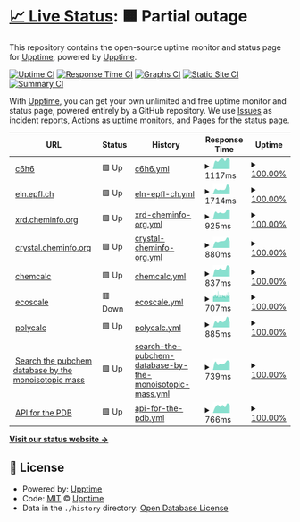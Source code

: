 # [📈 Live Status](https://demo.upptime.js.org): <!--live status--> **🟧 Partial outage**

This repository contains the open-source uptime monitor and status page for [Upptime](https://upptime.js.org), powered by [Upptime](https://github.com/upptime/upptime).

[![Uptime CI](https://github.com/kjappelbaum/cheminfo-status/workflows/Uptime%20CI/badge.svg)](https://github.com/upptime/upptime/actions?query=workflow%3A%22Uptime+CI%22)
[![Response Time CI](https://github.com/kjappelbaum/cheminfo-status/workflows/Response%20Time%20CI/badge.svg)](https://github.com/upptime/upptime/actions?query=workflow%3A%22Response+Time+CI%22)
[![Graphs CI](https://github.com/kjappelbaum/cheminfo-status/workflows/Graphs%20CI/badge.svg)](https://github.com/upptime/upptime/actions?query=workflow%3A%22Graphs+CI%22)
[![Static Site CI](https://github.com/kjappelbaum/cheminfo-status/workflows/Static%20Site%20CI/badge.svg)](https://github.com/upptime/upptime/actions?query=workflow%3A%22Static+Site+CI%22)
[![Summary CI](https://github.com/kjappelbaum/cheminfo-status/workflows/Summary%20CI/badge.svg)](https://github.com/upptime/upptime/actions?query=workflow%3A%22Summary+CI%22)

With [Upptime](https://upptime.js.org), you can get your own unlimited and free uptime monitor and status page, powered entirely by a GitHub repository. We use [Issues](https://github.com/upptime/upptime/issues) as incident reports, [Actions](https://github.com/upptime/upptime/actions) as uptime monitors, and [Pages](https://demo.upptime.js.org) for the status page.

<!--start: status pages-->
<!-- This summary is generated by Upptime (https://github.com/upptime/upptime) -->
<!-- Do not edit this manually, your changes will be overwritten -->
<!-- prettier-ignore -->
| URL | Status | History | Response Time | Uptime |
| --- | ------ | ------- | ------------- | ------ |
| <img alt="" src="https://favicons.githubusercontent.com/www.c6h6.org" height="13"> [c6h6](https://www.c6h6.org/) | 🟩 Up | [c6h6.yml](https://github.com/kjappelbaum/cheminfo-status/commits/HEAD/history/c6h6.yml) | <details><summary><img alt="Response time graph" src="./graphs/c6h6/response-time-week.png" height="20"> 1117ms</summary><br><a href="https://kjappelbaum.github.io/cheminfo-status/history/c6h6"><img alt="Response time 1101" src="https://img.shields.io/endpoint?url=https%3A%2F%2Fraw.githubusercontent.com%2Fkjappelbaum%2Fcheminfo-status%2FHEAD%2Fapi%2Fc6h6%2Fresponse-time.json"></a><br><a href="https://kjappelbaum.github.io/cheminfo-status/history/c6h6"><img alt="24-hour response time 1115" src="https://img.shields.io/endpoint?url=https%3A%2F%2Fraw.githubusercontent.com%2Fkjappelbaum%2Fcheminfo-status%2FHEAD%2Fapi%2Fc6h6%2Fresponse-time-day.json"></a><br><a href="https://kjappelbaum.github.io/cheminfo-status/history/c6h6"><img alt="7-day response time 1117" src="https://img.shields.io/endpoint?url=https%3A%2F%2Fraw.githubusercontent.com%2Fkjappelbaum%2Fcheminfo-status%2FHEAD%2Fapi%2Fc6h6%2Fresponse-time-week.json"></a><br><a href="https://kjappelbaum.github.io/cheminfo-status/history/c6h6"><img alt="30-day response time 1096" src="https://img.shields.io/endpoint?url=https%3A%2F%2Fraw.githubusercontent.com%2Fkjappelbaum%2Fcheminfo-status%2FHEAD%2Fapi%2Fc6h6%2Fresponse-time-month.json"></a><br><a href="https://kjappelbaum.github.io/cheminfo-status/history/c6h6"><img alt="1-year response time 1101" src="https://img.shields.io/endpoint?url=https%3A%2F%2Fraw.githubusercontent.com%2Fkjappelbaum%2Fcheminfo-status%2FHEAD%2Fapi%2Fc6h6%2Fresponse-time-year.json"></a></details> | <details><summary><a href="https://kjappelbaum.github.io/cheminfo-status/history/c6h6">100.00%</a></summary><a href="https://kjappelbaum.github.io/cheminfo-status/history/c6h6"><img alt="All-time uptime 100.00%" src="https://img.shields.io/endpoint?url=https%3A%2F%2Fraw.githubusercontent.com%2Fkjappelbaum%2Fcheminfo-status%2FHEAD%2Fapi%2Fc6h6%2Fuptime.json"></a><br><a href="https://kjappelbaum.github.io/cheminfo-status/history/c6h6"><img alt="24-hour uptime 100.00%" src="https://img.shields.io/endpoint?url=https%3A%2F%2Fraw.githubusercontent.com%2Fkjappelbaum%2Fcheminfo-status%2FHEAD%2Fapi%2Fc6h6%2Fuptime-day.json"></a><br><a href="https://kjappelbaum.github.io/cheminfo-status/history/c6h6"><img alt="7-day uptime 100.00%" src="https://img.shields.io/endpoint?url=https%3A%2F%2Fraw.githubusercontent.com%2Fkjappelbaum%2Fcheminfo-status%2FHEAD%2Fapi%2Fc6h6%2Fuptime-week.json"></a><br><a href="https://kjappelbaum.github.io/cheminfo-status/history/c6h6"><img alt="30-day uptime 100.00%" src="https://img.shields.io/endpoint?url=https%3A%2F%2Fraw.githubusercontent.com%2Fkjappelbaum%2Fcheminfo-status%2FHEAD%2Fapi%2Fc6h6%2Fuptime-month.json"></a><br><a href="https://kjappelbaum.github.io/cheminfo-status/history/c6h6"><img alt="1-year uptime 100.00%" src="https://img.shields.io/endpoint?url=https%3A%2F%2Fraw.githubusercontent.com%2Fkjappelbaum%2Fcheminfo-status%2FHEAD%2Fapi%2Fc6h6%2Fuptime-year.json"></a></details>
| <img alt="" src="https://favicons.githubusercontent.com/eln.epfl.ch" height="13"> [eln.epfl.ch](https://eln.epfl.ch) | 🟩 Up | [eln-epfl-ch.yml](https://github.com/kjappelbaum/cheminfo-status/commits/HEAD/history/eln-epfl-ch.yml) | <details><summary><img alt="Response time graph" src="./graphs/eln-epfl-ch/response-time-week.png" height="20"> 1714ms</summary><br><a href="https://kjappelbaum.github.io/cheminfo-status/history/eln-epfl-ch"><img alt="Response time 1637" src="https://img.shields.io/endpoint?url=https%3A%2F%2Fraw.githubusercontent.com%2Fkjappelbaum%2Fcheminfo-status%2FHEAD%2Fapi%2Feln-epfl-ch%2Fresponse-time.json"></a><br><a href="https://kjappelbaum.github.io/cheminfo-status/history/eln-epfl-ch"><img alt="24-hour response time 1983" src="https://img.shields.io/endpoint?url=https%3A%2F%2Fraw.githubusercontent.com%2Fkjappelbaum%2Fcheminfo-status%2FHEAD%2Fapi%2Feln-epfl-ch%2Fresponse-time-day.json"></a><br><a href="https://kjappelbaum.github.io/cheminfo-status/history/eln-epfl-ch"><img alt="7-day response time 1714" src="https://img.shields.io/endpoint?url=https%3A%2F%2Fraw.githubusercontent.com%2Fkjappelbaum%2Fcheminfo-status%2FHEAD%2Fapi%2Feln-epfl-ch%2Fresponse-time-week.json"></a><br><a href="https://kjappelbaum.github.io/cheminfo-status/history/eln-epfl-ch"><img alt="30-day response time 1683" src="https://img.shields.io/endpoint?url=https%3A%2F%2Fraw.githubusercontent.com%2Fkjappelbaum%2Fcheminfo-status%2FHEAD%2Fapi%2Feln-epfl-ch%2Fresponse-time-month.json"></a><br><a href="https://kjappelbaum.github.io/cheminfo-status/history/eln-epfl-ch"><img alt="1-year response time 1637" src="https://img.shields.io/endpoint?url=https%3A%2F%2Fraw.githubusercontent.com%2Fkjappelbaum%2Fcheminfo-status%2FHEAD%2Fapi%2Feln-epfl-ch%2Fresponse-time-year.json"></a></details> | <details><summary><a href="https://kjappelbaum.github.io/cheminfo-status/history/eln-epfl-ch">100.00%</a></summary><a href="https://kjappelbaum.github.io/cheminfo-status/history/eln-epfl-ch"><img alt="All-time uptime 100.00%" src="https://img.shields.io/endpoint?url=https%3A%2F%2Fraw.githubusercontent.com%2Fkjappelbaum%2Fcheminfo-status%2FHEAD%2Fapi%2Feln-epfl-ch%2Fuptime.json"></a><br><a href="https://kjappelbaum.github.io/cheminfo-status/history/eln-epfl-ch"><img alt="24-hour uptime 100.00%" src="https://img.shields.io/endpoint?url=https%3A%2F%2Fraw.githubusercontent.com%2Fkjappelbaum%2Fcheminfo-status%2FHEAD%2Fapi%2Feln-epfl-ch%2Fuptime-day.json"></a><br><a href="https://kjappelbaum.github.io/cheminfo-status/history/eln-epfl-ch"><img alt="7-day uptime 100.00%" src="https://img.shields.io/endpoint?url=https%3A%2F%2Fraw.githubusercontent.com%2Fkjappelbaum%2Fcheminfo-status%2FHEAD%2Fapi%2Feln-epfl-ch%2Fuptime-week.json"></a><br><a href="https://kjappelbaum.github.io/cheminfo-status/history/eln-epfl-ch"><img alt="30-day uptime 100.00%" src="https://img.shields.io/endpoint?url=https%3A%2F%2Fraw.githubusercontent.com%2Fkjappelbaum%2Fcheminfo-status%2FHEAD%2Fapi%2Feln-epfl-ch%2Fuptime-month.json"></a><br><a href="https://kjappelbaum.github.io/cheminfo-status/history/eln-epfl-ch"><img alt="1-year uptime 100.00%" src="https://img.shields.io/endpoint?url=https%3A%2F%2Fraw.githubusercontent.com%2Fkjappelbaum%2Fcheminfo-status%2FHEAD%2Fapi%2Feln-epfl-ch%2Fuptime-year.json"></a></details>
| <img alt="" src="https://favicons.githubusercontent.com/xrd.cheminfo.org" height="13"> [xrd.cheminfo.org](https://xrd.cheminfo.org) | 🟩 Up | [xrd-cheminfo-org.yml](https://github.com/kjappelbaum/cheminfo-status/commits/HEAD/history/xrd-cheminfo-org.yml) | <details><summary><img alt="Response time graph" src="./graphs/xrd-cheminfo-org/response-time-week.png" height="20"> 925ms</summary><br><a href="https://kjappelbaum.github.io/cheminfo-status/history/xrd-cheminfo-org"><img alt="Response time 928" src="https://img.shields.io/endpoint?url=https%3A%2F%2Fraw.githubusercontent.com%2Fkjappelbaum%2Fcheminfo-status%2FHEAD%2Fapi%2Fxrd-cheminfo-org%2Fresponse-time.json"></a><br><a href="https://kjappelbaum.github.io/cheminfo-status/history/xrd-cheminfo-org"><img alt="24-hour response time 1145" src="https://img.shields.io/endpoint?url=https%3A%2F%2Fraw.githubusercontent.com%2Fkjappelbaum%2Fcheminfo-status%2FHEAD%2Fapi%2Fxrd-cheminfo-org%2Fresponse-time-day.json"></a><br><a href="https://kjappelbaum.github.io/cheminfo-status/history/xrd-cheminfo-org"><img alt="7-day response time 925" src="https://img.shields.io/endpoint?url=https%3A%2F%2Fraw.githubusercontent.com%2Fkjappelbaum%2Fcheminfo-status%2FHEAD%2Fapi%2Fxrd-cheminfo-org%2Fresponse-time-week.json"></a><br><a href="https://kjappelbaum.github.io/cheminfo-status/history/xrd-cheminfo-org"><img alt="30-day response time 945" src="https://img.shields.io/endpoint?url=https%3A%2F%2Fraw.githubusercontent.com%2Fkjappelbaum%2Fcheminfo-status%2FHEAD%2Fapi%2Fxrd-cheminfo-org%2Fresponse-time-month.json"></a><br><a href="https://kjappelbaum.github.io/cheminfo-status/history/xrd-cheminfo-org"><img alt="1-year response time 928" src="https://img.shields.io/endpoint?url=https%3A%2F%2Fraw.githubusercontent.com%2Fkjappelbaum%2Fcheminfo-status%2FHEAD%2Fapi%2Fxrd-cheminfo-org%2Fresponse-time-year.json"></a></details> | <details><summary><a href="https://kjappelbaum.github.io/cheminfo-status/history/xrd-cheminfo-org">100.00%</a></summary><a href="https://kjappelbaum.github.io/cheminfo-status/history/xrd-cheminfo-org"><img alt="All-time uptime 100.00%" src="https://img.shields.io/endpoint?url=https%3A%2F%2Fraw.githubusercontent.com%2Fkjappelbaum%2Fcheminfo-status%2FHEAD%2Fapi%2Fxrd-cheminfo-org%2Fuptime.json"></a><br><a href="https://kjappelbaum.github.io/cheminfo-status/history/xrd-cheminfo-org"><img alt="24-hour uptime 100.00%" src="https://img.shields.io/endpoint?url=https%3A%2F%2Fraw.githubusercontent.com%2Fkjappelbaum%2Fcheminfo-status%2FHEAD%2Fapi%2Fxrd-cheminfo-org%2Fuptime-day.json"></a><br><a href="https://kjappelbaum.github.io/cheminfo-status/history/xrd-cheminfo-org"><img alt="7-day uptime 100.00%" src="https://img.shields.io/endpoint?url=https%3A%2F%2Fraw.githubusercontent.com%2Fkjappelbaum%2Fcheminfo-status%2FHEAD%2Fapi%2Fxrd-cheminfo-org%2Fuptime-week.json"></a><br><a href="https://kjappelbaum.github.io/cheminfo-status/history/xrd-cheminfo-org"><img alt="30-day uptime 100.00%" src="https://img.shields.io/endpoint?url=https%3A%2F%2Fraw.githubusercontent.com%2Fkjappelbaum%2Fcheminfo-status%2FHEAD%2Fapi%2Fxrd-cheminfo-org%2Fuptime-month.json"></a><br><a href="https://kjappelbaum.github.io/cheminfo-status/history/xrd-cheminfo-org"><img alt="1-year uptime 100.00%" src="https://img.shields.io/endpoint?url=https%3A%2F%2Fraw.githubusercontent.com%2Fkjappelbaum%2Fcheminfo-status%2FHEAD%2Fapi%2Fxrd-cheminfo-org%2Fuptime-year.json"></a></details>
| <img alt="" src="https://favicons.githubusercontent.com/crystal.cheminfo.org" height="13"> [crystal.cheminfo.org](https://crystal.cheminfo.org/) | 🟩 Up | [crystal-cheminfo-org.yml](https://github.com/kjappelbaum/cheminfo-status/commits/HEAD/history/crystal-cheminfo-org.yml) | <details><summary><img alt="Response time graph" src="./graphs/crystal-cheminfo-org/response-time-week.png" height="20"> 880ms</summary><br><a href="https://kjappelbaum.github.io/cheminfo-status/history/crystal-cheminfo-org"><img alt="Response time 804" src="https://img.shields.io/endpoint?url=https%3A%2F%2Fraw.githubusercontent.com%2Fkjappelbaum%2Fcheminfo-status%2FHEAD%2Fapi%2Fcrystal-cheminfo-org%2Fresponse-time.json"></a><br><a href="https://kjappelbaum.github.io/cheminfo-status/history/crystal-cheminfo-org"><img alt="24-hour response time 827" src="https://img.shields.io/endpoint?url=https%3A%2F%2Fraw.githubusercontent.com%2Fkjappelbaum%2Fcheminfo-status%2FHEAD%2Fapi%2Fcrystal-cheminfo-org%2Fresponse-time-day.json"></a><br><a href="https://kjappelbaum.github.io/cheminfo-status/history/crystal-cheminfo-org"><img alt="7-day response time 880" src="https://img.shields.io/endpoint?url=https%3A%2F%2Fraw.githubusercontent.com%2Fkjappelbaum%2Fcheminfo-status%2FHEAD%2Fapi%2Fcrystal-cheminfo-org%2Fresponse-time-week.json"></a><br><a href="https://kjappelbaum.github.io/cheminfo-status/history/crystal-cheminfo-org"><img alt="30-day response time 820" src="https://img.shields.io/endpoint?url=https%3A%2F%2Fraw.githubusercontent.com%2Fkjappelbaum%2Fcheminfo-status%2FHEAD%2Fapi%2Fcrystal-cheminfo-org%2Fresponse-time-month.json"></a><br><a href="https://kjappelbaum.github.io/cheminfo-status/history/crystal-cheminfo-org"><img alt="1-year response time 804" src="https://img.shields.io/endpoint?url=https%3A%2F%2Fraw.githubusercontent.com%2Fkjappelbaum%2Fcheminfo-status%2FHEAD%2Fapi%2Fcrystal-cheminfo-org%2Fresponse-time-year.json"></a></details> | <details><summary><a href="https://kjappelbaum.github.io/cheminfo-status/history/crystal-cheminfo-org">100.00%</a></summary><a href="https://kjappelbaum.github.io/cheminfo-status/history/crystal-cheminfo-org"><img alt="All-time uptime 100.00%" src="https://img.shields.io/endpoint?url=https%3A%2F%2Fraw.githubusercontent.com%2Fkjappelbaum%2Fcheminfo-status%2FHEAD%2Fapi%2Fcrystal-cheminfo-org%2Fuptime.json"></a><br><a href="https://kjappelbaum.github.io/cheminfo-status/history/crystal-cheminfo-org"><img alt="24-hour uptime 100.00%" src="https://img.shields.io/endpoint?url=https%3A%2F%2Fraw.githubusercontent.com%2Fkjappelbaum%2Fcheminfo-status%2FHEAD%2Fapi%2Fcrystal-cheminfo-org%2Fuptime-day.json"></a><br><a href="https://kjappelbaum.github.io/cheminfo-status/history/crystal-cheminfo-org"><img alt="7-day uptime 100.00%" src="https://img.shields.io/endpoint?url=https%3A%2F%2Fraw.githubusercontent.com%2Fkjappelbaum%2Fcheminfo-status%2FHEAD%2Fapi%2Fcrystal-cheminfo-org%2Fuptime-week.json"></a><br><a href="https://kjappelbaum.github.io/cheminfo-status/history/crystal-cheminfo-org"><img alt="30-day uptime 100.00%" src="https://img.shields.io/endpoint?url=https%3A%2F%2Fraw.githubusercontent.com%2Fkjappelbaum%2Fcheminfo-status%2FHEAD%2Fapi%2Fcrystal-cheminfo-org%2Fuptime-month.json"></a><br><a href="https://kjappelbaum.github.io/cheminfo-status/history/crystal-cheminfo-org"><img alt="1-year uptime 100.00%" src="https://img.shields.io/endpoint?url=https%3A%2F%2Fraw.githubusercontent.com%2Fkjappelbaum%2Fcheminfo-status%2FHEAD%2Fapi%2Fcrystal-cheminfo-org%2Fuptime-year.json"></a></details>
| <img alt="" src="https://favicons.githubusercontent.com/www.chemcalc.org" height="13"> [chemcalc](https://www.chemcalc.org/) | 🟩 Up | [chemcalc.yml](https://github.com/kjappelbaum/cheminfo-status/commits/HEAD/history/chemcalc.yml) | <details><summary><img alt="Response time graph" src="./graphs/chemcalc/response-time-week.png" height="20"> 837ms</summary><br><a href="https://kjappelbaum.github.io/cheminfo-status/history/chemcalc"><img alt="Response time 790" src="https://img.shields.io/endpoint?url=https%3A%2F%2Fraw.githubusercontent.com%2Fkjappelbaum%2Fcheminfo-status%2FHEAD%2Fapi%2Fchemcalc%2Fresponse-time.json"></a><br><a href="https://kjappelbaum.github.io/cheminfo-status/history/chemcalc"><img alt="24-hour response time 978" src="https://img.shields.io/endpoint?url=https%3A%2F%2Fraw.githubusercontent.com%2Fkjappelbaum%2Fcheminfo-status%2FHEAD%2Fapi%2Fchemcalc%2Fresponse-time-day.json"></a><br><a href="https://kjappelbaum.github.io/cheminfo-status/history/chemcalc"><img alt="7-day response time 837" src="https://img.shields.io/endpoint?url=https%3A%2F%2Fraw.githubusercontent.com%2Fkjappelbaum%2Fcheminfo-status%2FHEAD%2Fapi%2Fchemcalc%2Fresponse-time-week.json"></a><br><a href="https://kjappelbaum.github.io/cheminfo-status/history/chemcalc"><img alt="30-day response time 807" src="https://img.shields.io/endpoint?url=https%3A%2F%2Fraw.githubusercontent.com%2Fkjappelbaum%2Fcheminfo-status%2FHEAD%2Fapi%2Fchemcalc%2Fresponse-time-month.json"></a><br><a href="https://kjappelbaum.github.io/cheminfo-status/history/chemcalc"><img alt="1-year response time 790" src="https://img.shields.io/endpoint?url=https%3A%2F%2Fraw.githubusercontent.com%2Fkjappelbaum%2Fcheminfo-status%2FHEAD%2Fapi%2Fchemcalc%2Fresponse-time-year.json"></a></details> | <details><summary><a href="https://kjappelbaum.github.io/cheminfo-status/history/chemcalc">100.00%</a></summary><a href="https://kjappelbaum.github.io/cheminfo-status/history/chemcalc"><img alt="All-time uptime 100.00%" src="https://img.shields.io/endpoint?url=https%3A%2F%2Fraw.githubusercontent.com%2Fkjappelbaum%2Fcheminfo-status%2FHEAD%2Fapi%2Fchemcalc%2Fuptime.json"></a><br><a href="https://kjappelbaum.github.io/cheminfo-status/history/chemcalc"><img alt="24-hour uptime 100.00%" src="https://img.shields.io/endpoint?url=https%3A%2F%2Fraw.githubusercontent.com%2Fkjappelbaum%2Fcheminfo-status%2FHEAD%2Fapi%2Fchemcalc%2Fuptime-day.json"></a><br><a href="https://kjappelbaum.github.io/cheminfo-status/history/chemcalc"><img alt="7-day uptime 100.00%" src="https://img.shields.io/endpoint?url=https%3A%2F%2Fraw.githubusercontent.com%2Fkjappelbaum%2Fcheminfo-status%2FHEAD%2Fapi%2Fchemcalc%2Fuptime-week.json"></a><br><a href="https://kjappelbaum.github.io/cheminfo-status/history/chemcalc"><img alt="30-day uptime 100.00%" src="https://img.shields.io/endpoint?url=https%3A%2F%2Fraw.githubusercontent.com%2Fkjappelbaum%2Fcheminfo-status%2FHEAD%2Fapi%2Fchemcalc%2Fuptime-month.json"></a><br><a href="https://kjappelbaum.github.io/cheminfo-status/history/chemcalc"><img alt="1-year uptime 100.00%" src="https://img.shields.io/endpoint?url=https%3A%2F%2Fraw.githubusercontent.com%2Fkjappelbaum%2Fcheminfo-status%2FHEAD%2Fapi%2Fchemcalc%2Fuptime-year.json"></a></details>
| <img alt="" src="https://favicons.githubusercontent.com/ecoscale.cheminfo.org" height="13"> [ecoscale](http://ecoscale.cheminfo.org/) | 🟥 Down | [ecoscale.yml](https://github.com/kjappelbaum/cheminfo-status/commits/HEAD/history/ecoscale.yml) | <details><summary><img alt="Response time graph" src="./graphs/ecoscale/response-time-week.png" height="20"> 707ms</summary><br><a href="https://kjappelbaum.github.io/cheminfo-status/history/ecoscale"><img alt="Response time 703" src="https://img.shields.io/endpoint?url=https%3A%2F%2Fraw.githubusercontent.com%2Fkjappelbaum%2Fcheminfo-status%2FHEAD%2Fapi%2Fecoscale%2Fresponse-time.json"></a><br><a href="https://kjappelbaum.github.io/cheminfo-status/history/ecoscale"><img alt="24-hour response time 670" src="https://img.shields.io/endpoint?url=https%3A%2F%2Fraw.githubusercontent.com%2Fkjappelbaum%2Fcheminfo-status%2FHEAD%2Fapi%2Fecoscale%2Fresponse-time-day.json"></a><br><a href="https://kjappelbaum.github.io/cheminfo-status/history/ecoscale"><img alt="7-day response time 707" src="https://img.shields.io/endpoint?url=https%3A%2F%2Fraw.githubusercontent.com%2Fkjappelbaum%2Fcheminfo-status%2FHEAD%2Fapi%2Fecoscale%2Fresponse-time-week.json"></a><br><a href="https://kjappelbaum.github.io/cheminfo-status/history/ecoscale"><img alt="30-day response time 707" src="https://img.shields.io/endpoint?url=https%3A%2F%2Fraw.githubusercontent.com%2Fkjappelbaum%2Fcheminfo-status%2FHEAD%2Fapi%2Fecoscale%2Fresponse-time-month.json"></a><br><a href="https://kjappelbaum.github.io/cheminfo-status/history/ecoscale"><img alt="1-year response time 703" src="https://img.shields.io/endpoint?url=https%3A%2F%2Fraw.githubusercontent.com%2Fkjappelbaum%2Fcheminfo-status%2FHEAD%2Fapi%2Fecoscale%2Fresponse-time-year.json"></a></details> | <details><summary><a href="https://kjappelbaum.github.io/cheminfo-status/history/ecoscale">100.00%</a></summary><a href="https://kjappelbaum.github.io/cheminfo-status/history/ecoscale"><img alt="All-time uptime 100.00%" src="https://img.shields.io/endpoint?url=https%3A%2F%2Fraw.githubusercontent.com%2Fkjappelbaum%2Fcheminfo-status%2FHEAD%2Fapi%2Fecoscale%2Fuptime.json"></a><br><a href="https://kjappelbaum.github.io/cheminfo-status/history/ecoscale"><img alt="24-hour uptime 100.00%" src="https://img.shields.io/endpoint?url=https%3A%2F%2Fraw.githubusercontent.com%2Fkjappelbaum%2Fcheminfo-status%2FHEAD%2Fapi%2Fecoscale%2Fuptime-day.json"></a><br><a href="https://kjappelbaum.github.io/cheminfo-status/history/ecoscale"><img alt="7-day uptime 100.00%" src="https://img.shields.io/endpoint?url=https%3A%2F%2Fraw.githubusercontent.com%2Fkjappelbaum%2Fcheminfo-status%2FHEAD%2Fapi%2Fecoscale%2Fuptime-week.json"></a><br><a href="https://kjappelbaum.github.io/cheminfo-status/history/ecoscale"><img alt="30-day uptime 100.00%" src="https://img.shields.io/endpoint?url=https%3A%2F%2Fraw.githubusercontent.com%2Fkjappelbaum%2Fcheminfo-status%2FHEAD%2Fapi%2Fecoscale%2Fuptime-month.json"></a><br><a href="https://kjappelbaum.github.io/cheminfo-status/history/ecoscale"><img alt="1-year uptime 100.00%" src="https://img.shields.io/endpoint?url=https%3A%2F%2Fraw.githubusercontent.com%2Fkjappelbaum%2Fcheminfo-status%2FHEAD%2Fapi%2Fecoscale%2Fuptime-year.json"></a></details>
| <img alt="" src="https://favicons.githubusercontent.com/www.polycalc.org" height="13"> [polycalc](https://www.polycalc.org/) | 🟩 Up | [polycalc.yml](https://github.com/kjappelbaum/cheminfo-status/commits/HEAD/history/polycalc.yml) | <details><summary><img alt="Response time graph" src="./graphs/polycalc/response-time-week.png" height="20"> 885ms</summary><br><a href="https://kjappelbaum.github.io/cheminfo-status/history/polycalc"><img alt="Response time 854" src="https://img.shields.io/endpoint?url=https%3A%2F%2Fraw.githubusercontent.com%2Fkjappelbaum%2Fcheminfo-status%2FHEAD%2Fapi%2Fpolycalc%2Fresponse-time.json"></a><br><a href="https://kjappelbaum.github.io/cheminfo-status/history/polycalc"><img alt="24-hour response time 673" src="https://img.shields.io/endpoint?url=https%3A%2F%2Fraw.githubusercontent.com%2Fkjappelbaum%2Fcheminfo-status%2FHEAD%2Fapi%2Fpolycalc%2Fresponse-time-day.json"></a><br><a href="https://kjappelbaum.github.io/cheminfo-status/history/polycalc"><img alt="7-day response time 885" src="https://img.shields.io/endpoint?url=https%3A%2F%2Fraw.githubusercontent.com%2Fkjappelbaum%2Fcheminfo-status%2FHEAD%2Fapi%2Fpolycalc%2Fresponse-time-week.json"></a><br><a href="https://kjappelbaum.github.io/cheminfo-status/history/polycalc"><img alt="30-day response time 922" src="https://img.shields.io/endpoint?url=https%3A%2F%2Fraw.githubusercontent.com%2Fkjappelbaum%2Fcheminfo-status%2FHEAD%2Fapi%2Fpolycalc%2Fresponse-time-month.json"></a><br><a href="https://kjappelbaum.github.io/cheminfo-status/history/polycalc"><img alt="1-year response time 854" src="https://img.shields.io/endpoint?url=https%3A%2F%2Fraw.githubusercontent.com%2Fkjappelbaum%2Fcheminfo-status%2FHEAD%2Fapi%2Fpolycalc%2Fresponse-time-year.json"></a></details> | <details><summary><a href="https://kjappelbaum.github.io/cheminfo-status/history/polycalc">100.00%</a></summary><a href="https://kjappelbaum.github.io/cheminfo-status/history/polycalc"><img alt="All-time uptime 100.00%" src="https://img.shields.io/endpoint?url=https%3A%2F%2Fraw.githubusercontent.com%2Fkjappelbaum%2Fcheminfo-status%2FHEAD%2Fapi%2Fpolycalc%2Fuptime.json"></a><br><a href="https://kjappelbaum.github.io/cheminfo-status/history/polycalc"><img alt="24-hour uptime 100.00%" src="https://img.shields.io/endpoint?url=https%3A%2F%2Fraw.githubusercontent.com%2Fkjappelbaum%2Fcheminfo-status%2FHEAD%2Fapi%2Fpolycalc%2Fuptime-day.json"></a><br><a href="https://kjappelbaum.github.io/cheminfo-status/history/polycalc"><img alt="7-day uptime 100.00%" src="https://img.shields.io/endpoint?url=https%3A%2F%2Fraw.githubusercontent.com%2Fkjappelbaum%2Fcheminfo-status%2FHEAD%2Fapi%2Fpolycalc%2Fuptime-week.json"></a><br><a href="https://kjappelbaum.github.io/cheminfo-status/history/polycalc"><img alt="30-day uptime 100.00%" src="https://img.shields.io/endpoint?url=https%3A%2F%2Fraw.githubusercontent.com%2Fkjappelbaum%2Fcheminfo-status%2FHEAD%2Fapi%2Fpolycalc%2Fuptime-month.json"></a><br><a href="https://kjappelbaum.github.io/cheminfo-status/history/polycalc"><img alt="1-year uptime 100.00%" src="https://img.shields.io/endpoint?url=https%3A%2F%2Fraw.githubusercontent.com%2Fkjappelbaum%2Fcheminfo-status%2FHEAD%2Fapi%2Fpolycalc%2Fuptime-year.json"></a></details>
| <img alt="" src="https://favicons.githubusercontent.com/pubchem.cheminfo.org" height="13"> [Search the pubchem database by the monoisotopic mass](https://pubchem.cheminfo.org/) | 🟩 Up | [search-the-pubchem-database-by-the-monoisotopic-mass.yml](https://github.com/kjappelbaum/cheminfo-status/commits/HEAD/history/search-the-pubchem-database-by-the-monoisotopic-mass.yml) | <details><summary><img alt="Response time graph" src="./graphs/search-the-pubchem-database-by-the-monoisotopic-mass/response-time-week.png" height="20"> 739ms</summary><br><a href="https://kjappelbaum.github.io/cheminfo-status/history/search-the-pubchem-database-by-the-monoisotopic-mass"><img alt="Response time 711" src="https://img.shields.io/endpoint?url=https%3A%2F%2Fraw.githubusercontent.com%2Fkjappelbaum%2Fcheminfo-status%2FHEAD%2Fapi%2Fsearch-the-pubchem-database-by-the-monoisotopic-mass%2Fresponse-time.json"></a><br><a href="https://kjappelbaum.github.io/cheminfo-status/history/search-the-pubchem-database-by-the-monoisotopic-mass"><img alt="24-hour response time 838" src="https://img.shields.io/endpoint?url=https%3A%2F%2Fraw.githubusercontent.com%2Fkjappelbaum%2Fcheminfo-status%2FHEAD%2Fapi%2Fsearch-the-pubchem-database-by-the-monoisotopic-mass%2Fresponse-time-day.json"></a><br><a href="https://kjappelbaum.github.io/cheminfo-status/history/search-the-pubchem-database-by-the-monoisotopic-mass"><img alt="7-day response time 739" src="https://img.shields.io/endpoint?url=https%3A%2F%2Fraw.githubusercontent.com%2Fkjappelbaum%2Fcheminfo-status%2FHEAD%2Fapi%2Fsearch-the-pubchem-database-by-the-monoisotopic-mass%2Fresponse-time-week.json"></a><br><a href="https://kjappelbaum.github.io/cheminfo-status/history/search-the-pubchem-database-by-the-monoisotopic-mass"><img alt="30-day response time 721" src="https://img.shields.io/endpoint?url=https%3A%2F%2Fraw.githubusercontent.com%2Fkjappelbaum%2Fcheminfo-status%2FHEAD%2Fapi%2Fsearch-the-pubchem-database-by-the-monoisotopic-mass%2Fresponse-time-month.json"></a><br><a href="https://kjappelbaum.github.io/cheminfo-status/history/search-the-pubchem-database-by-the-monoisotopic-mass"><img alt="1-year response time 711" src="https://img.shields.io/endpoint?url=https%3A%2F%2Fraw.githubusercontent.com%2Fkjappelbaum%2Fcheminfo-status%2FHEAD%2Fapi%2Fsearch-the-pubchem-database-by-the-monoisotopic-mass%2Fresponse-time-year.json"></a></details> | <details><summary><a href="https://kjappelbaum.github.io/cheminfo-status/history/search-the-pubchem-database-by-the-monoisotopic-mass">100.00%</a></summary><a href="https://kjappelbaum.github.io/cheminfo-status/history/search-the-pubchem-database-by-the-monoisotopic-mass"><img alt="All-time uptime 100.00%" src="https://img.shields.io/endpoint?url=https%3A%2F%2Fraw.githubusercontent.com%2Fkjappelbaum%2Fcheminfo-status%2FHEAD%2Fapi%2Fsearch-the-pubchem-database-by-the-monoisotopic-mass%2Fuptime.json"></a><br><a href="https://kjappelbaum.github.io/cheminfo-status/history/search-the-pubchem-database-by-the-monoisotopic-mass"><img alt="24-hour uptime 100.00%" src="https://img.shields.io/endpoint?url=https%3A%2F%2Fraw.githubusercontent.com%2Fkjappelbaum%2Fcheminfo-status%2FHEAD%2Fapi%2Fsearch-the-pubchem-database-by-the-monoisotopic-mass%2Fuptime-day.json"></a><br><a href="https://kjappelbaum.github.io/cheminfo-status/history/search-the-pubchem-database-by-the-monoisotopic-mass"><img alt="7-day uptime 100.00%" src="https://img.shields.io/endpoint?url=https%3A%2F%2Fraw.githubusercontent.com%2Fkjappelbaum%2Fcheminfo-status%2FHEAD%2Fapi%2Fsearch-the-pubchem-database-by-the-monoisotopic-mass%2Fuptime-week.json"></a><br><a href="https://kjappelbaum.github.io/cheminfo-status/history/search-the-pubchem-database-by-the-monoisotopic-mass"><img alt="30-day uptime 100.00%" src="https://img.shields.io/endpoint?url=https%3A%2F%2Fraw.githubusercontent.com%2Fkjappelbaum%2Fcheminfo-status%2FHEAD%2Fapi%2Fsearch-the-pubchem-database-by-the-monoisotopic-mass%2Fuptime-month.json"></a><br><a href="https://kjappelbaum.github.io/cheminfo-status/history/search-the-pubchem-database-by-the-monoisotopic-mass"><img alt="1-year uptime 100.00%" src="https://img.shields.io/endpoint?url=https%3A%2F%2Fraw.githubusercontent.com%2Fkjappelbaum%2Fcheminfo-status%2FHEAD%2Fapi%2Fsearch-the-pubchem-database-by-the-monoisotopic-mass%2Fuptime-year.json"></a></details>
| <img alt="" src="https://favicons.githubusercontent.com/pdb.cheminfo.org" height="13"> [API for the PDB](https://pdb.cheminfo.org/) | 🟩 Up | [api-for-the-pdb.yml](https://github.com/kjappelbaum/cheminfo-status/commits/HEAD/history/api-for-the-pdb.yml) | <details><summary><img alt="Response time graph" src="./graphs/api-for-the-pdb/response-time-week.png" height="20"> 766ms</summary><br><a href="https://kjappelbaum.github.io/cheminfo-status/history/api-for-the-pdb"><img alt="Response time 713" src="https://img.shields.io/endpoint?url=https%3A%2F%2Fraw.githubusercontent.com%2Fkjappelbaum%2Fcheminfo-status%2FHEAD%2Fapi%2Fapi-for-the-pdb%2Fresponse-time.json"></a><br><a href="https://kjappelbaum.github.io/cheminfo-status/history/api-for-the-pdb"><img alt="24-hour response time 822" src="https://img.shields.io/endpoint?url=https%3A%2F%2Fraw.githubusercontent.com%2Fkjappelbaum%2Fcheminfo-status%2FHEAD%2Fapi%2Fapi-for-the-pdb%2Fresponse-time-day.json"></a><br><a href="https://kjappelbaum.github.io/cheminfo-status/history/api-for-the-pdb"><img alt="7-day response time 766" src="https://img.shields.io/endpoint?url=https%3A%2F%2Fraw.githubusercontent.com%2Fkjappelbaum%2Fcheminfo-status%2FHEAD%2Fapi%2Fapi-for-the-pdb%2Fresponse-time-week.json"></a><br><a href="https://kjappelbaum.github.io/cheminfo-status/history/api-for-the-pdb"><img alt="30-day response time 718" src="https://img.shields.io/endpoint?url=https%3A%2F%2Fraw.githubusercontent.com%2Fkjappelbaum%2Fcheminfo-status%2FHEAD%2Fapi%2Fapi-for-the-pdb%2Fresponse-time-month.json"></a><br><a href="https://kjappelbaum.github.io/cheminfo-status/history/api-for-the-pdb"><img alt="1-year response time 713" src="https://img.shields.io/endpoint?url=https%3A%2F%2Fraw.githubusercontent.com%2Fkjappelbaum%2Fcheminfo-status%2FHEAD%2Fapi%2Fapi-for-the-pdb%2Fresponse-time-year.json"></a></details> | <details><summary><a href="https://kjappelbaum.github.io/cheminfo-status/history/api-for-the-pdb">100.00%</a></summary><a href="https://kjappelbaum.github.io/cheminfo-status/history/api-for-the-pdb"><img alt="All-time uptime 100.00%" src="https://img.shields.io/endpoint?url=https%3A%2F%2Fraw.githubusercontent.com%2Fkjappelbaum%2Fcheminfo-status%2FHEAD%2Fapi%2Fapi-for-the-pdb%2Fuptime.json"></a><br><a href="https://kjappelbaum.github.io/cheminfo-status/history/api-for-the-pdb"><img alt="24-hour uptime 100.00%" src="https://img.shields.io/endpoint?url=https%3A%2F%2Fraw.githubusercontent.com%2Fkjappelbaum%2Fcheminfo-status%2FHEAD%2Fapi%2Fapi-for-the-pdb%2Fuptime-day.json"></a><br><a href="https://kjappelbaum.github.io/cheminfo-status/history/api-for-the-pdb"><img alt="7-day uptime 100.00%" src="https://img.shields.io/endpoint?url=https%3A%2F%2Fraw.githubusercontent.com%2Fkjappelbaum%2Fcheminfo-status%2FHEAD%2Fapi%2Fapi-for-the-pdb%2Fuptime-week.json"></a><br><a href="https://kjappelbaum.github.io/cheminfo-status/history/api-for-the-pdb"><img alt="30-day uptime 100.00%" src="https://img.shields.io/endpoint?url=https%3A%2F%2Fraw.githubusercontent.com%2Fkjappelbaum%2Fcheminfo-status%2FHEAD%2Fapi%2Fapi-for-the-pdb%2Fuptime-month.json"></a><br><a href="https://kjappelbaum.github.io/cheminfo-status/history/api-for-the-pdb"><img alt="1-year uptime 100.00%" src="https://img.shields.io/endpoint?url=https%3A%2F%2Fraw.githubusercontent.com%2Fkjappelbaum%2Fcheminfo-status%2FHEAD%2Fapi%2Fapi-for-the-pdb%2Fuptime-year.json"></a></details>

<!--end: status pages-->

[**Visit our status website →**](https://demo.upptime.js.org)

## 📄 License

- Powered by: [Upptime](https://github.com/upptime/upptime)
- Code: [MIT](./LICENSE) © [Upptime](https://upptime.js.org)
- Data in the `./history` directory: [Open Database License](https://opendatacommons.org/licenses/odbl/1-0/)
